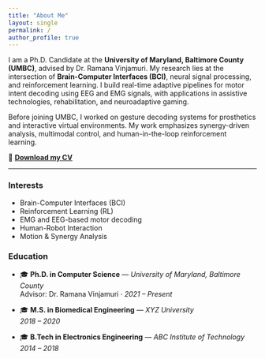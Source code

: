 ```yaml
---
title: "About Me"
layout: single
permalink: /
author_profile: true
---
```


I am a Ph.D. Candidate at the **University of Maryland, Baltimore County (UMBC)**, advised by Dr. Ramana Vinjamuri. My research lies at the intersection of **Brain-Computer Interfaces (BCI)**, neural signal processing, and reinforcement learning. I build real-time adaptive pipelines for motor intent decoding using EEG and EMG signals, with applications in assistive technologies, rehabilitation, and neuroadaptive gaming.

Before joining UMBC, I worked on gesture decoding systems for prosthetics and interactive virtual environments. My work emphasizes synergy-driven analysis, multimodal control, and human-in-the-loop reinforcement learning.

📄 [**Download my CV**](/assets/docs/Parthan_CV.pdf)

---

### Interests

- Brain-Computer Interfaces (BCI)
- Reinforcement Learning (RL)
- EMG and EEG-based motor decoding
- Human-Robot Interaction
- Motion & Synergy Analysis

### Education

- 🎓 **Ph.D. in Computer Science** — *University of Maryland, Baltimore County*  
  Advisor: Dr. Ramana Vinjamuri · _2021 – Present_

- 🎓 **M.S. in Biomedical Engineering** — *XYZ University*  
  _2018 – 2020_

- 🎓 **B.Tech in Electronics Engineering** — *ABC Institute of Technology*  
  _2014 – 2018_
